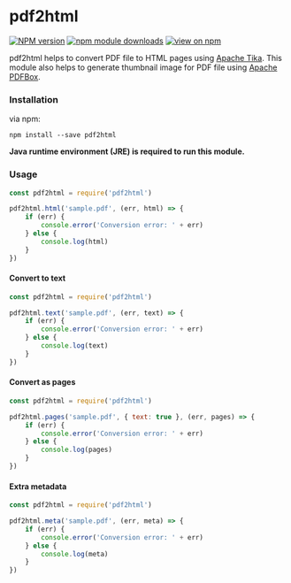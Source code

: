 # pdf2html

[![NPM version](https://img.shields.io/npm/v/pdf2html.svg)](https://www.npmjs.com/package/pdf2html)
[![npm module downloads](http://img.shields.io/npm/dt/pdf2html.svg)](https://www.npmjs.org/package/pdf2html)
[![view on npm](http://img.shields.io/npm/l/pdf2html.svg)](https://www.npmjs.org/package/pdf2html)


pdf2html helps to convert PDF file to HTML pages using [Apache Tika](https://tika.apache.org/). This module also helps to generate thumbnail image for PDF file using [Apache PDFBox](https://pdfbox.apache.org/).

### Installation
via npm:

```
npm install --save pdf2html
```

**Java runtime environment (JRE) is required to run this module.**

### Usage
```javascript
const pdf2html = require('pdf2html')

pdf2html.html('sample.pdf', (err, html) => {
    if (err) {
        console.error('Conversion error: ' + err)
    } else {
        console.log(html)
    }
})
```

#### Convert to text
```javascript
const pdf2html = require('pdf2html')

pdf2html.text('sample.pdf', (err, text) => {
    if (err) {
        console.error('Conversion error: ' + err)
    } else {
        console.log(text)
    }
})
```

#### Convert as pages
```javascript
const pdf2html = require('pdf2html')

pdf2html.pages('sample.pdf', { text: true }, (err, pages) => {
    if (err) {
        console.error('Conversion error: ' + err)
    } else {
        console.log(pages)
    }
})
```

#### Extra metadata
```javascript
const pdf2html = require('pdf2html')

pdf2html.meta('sample.pdf', (err, meta) => {
    if (err) {
        console.error('Conversion error: ' + err)
    } else {
        console.log(meta)
    }
})
```

